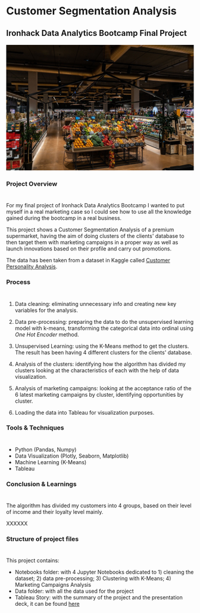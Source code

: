 # Customer Segmentation Analysis
## Ironhack Data Analytics Bootcamp Final Project 

##### ![supermarket](Data/supermarket.png)

### **Project Overview**
#
For my final project of Ironhack Data Analytics Bootcamp I wanted to put myself in a real marketing case so I could see how to use all the knowledge gained during the bootcamp in a real business. 
  
This project shows a Customer Segmentation Analysis of a premium supermarket, having the aim of doing clusters of the clients' database to then target them with marketing campaigns in a proper way as well as launch innovations based on their profile and carry out promotions.
 
The data has been taken from a dataset in Kaggle called [Customer Personality Analysis](https://www.kaggle.com/imakash3011/customer-personality-analysis).

### **Process**
#
1. Data cleaning: eliminating unnecessary info and creating new key variables for the analysis.

2. Data pre-processing: preparing the data to do the unsupervised learning model with k-means, transforming the categorical data into ordinal using *One Hot Encoder* method. 

3. Unsupervised Learning: using the K-Means method to get the clusters. The result has been having 4 different clusters for the clients' database. 

4. Analysis of the clusters: identifying how the algorithm has divided my clusters looking at the characteristics of each with the help of data visualization. 

5. Analysis of marketing campaigns: looking at the acceptance ratio of the 6 latest marketing campaigns by cluster, identifying opportunities by cluster. 

6. Loading the data into Tableau for visualization purposes. 

### **Tools & Techniques**
#
- Python (Pandas, Numpy)
- Data Visualization (Plotly, Seaborn, Matplotlib)
- Machine Learning (K-Means)
- Tableau

### **Conclusion & Learnings** 
#
The algorithm has divided my customers into 4 groups, based on their level of income and their loyalty level mainly.

XXXXXX

### **Structure of project files**
#
This project contains:
- Notebooks folder: with 4 Jupyter Notebooks dedicated to 1) cleaning the dataset; 2) data pre-processing; 3) Clustering with K-Means; 4) Marketing Campaigns Analysis
- Data folder: with all the data used for the project
- Tableau Story: with the summary of the project and the presentation deck, it can be found [here](https://public.tableau.com/app/profile/mar.a.p.rez.de.ayala/viz/FinalProject-Presentation_16396524682090/Final)







